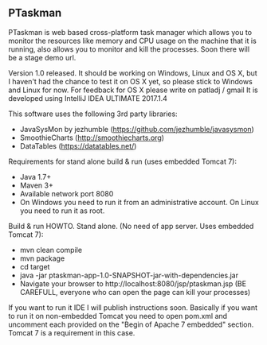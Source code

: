 ## PTaskman
PTaskman is web based cross-platform task manager which allows you to monitor the resources like memory and CPU usage on the machine that it is running, also allows you to monitor and kill the processes.
Soon there will be a stage demo url.

Version 1.0 released.
It should be working on Windows, Linux and OS X, but I haven't had the chance to test it on OS X yet, so please stick to Windows and Linux for now.
For feedback for OS X please write on patladj / gmail
It is developed using IntelliJ IDEA ULTIMATE 2017.1.4

This software uses the following 3rd party libraries:
 - JavaSysMon by jezhumble (https://github.com/jezhumble/javasysmon)
 - SmoothieCharts (http://smoothiecharts.org)
 - DataTables (https://datatables.net/)

Requirements for stand alone build & run (uses embedded Tomcat 7):
 - Java 1.7+
 - Maven 3+
 - Available network port 8080
 - On Windows you need to run it from an administrative account. On Linux you need to run it as root.
 
Build & run HOWTO. Stand alone. (No need of app server. Uses embedded Tomcat 7):
 - mvn clean compile
 - mvn package
 - cd target
 - java -jar ptaskman-app-1.0-SNAPSHOT-jar-with-dependencies.jar
 - Navigate your browser to http://localhost:8080/jsp/ptaskman.jsp (BE CAREFULL, everyone who can open the page can kill your processes)


If you want to run it IDE I will publish instructions soon.
Basically if you want to run it on non-embedded Tomcat you need to open pom.xml and uncomment each <scope>provided</scope> on the "Begin of Apache 7 embedded" section.
Tomcat 7 is a requirement in this case.
